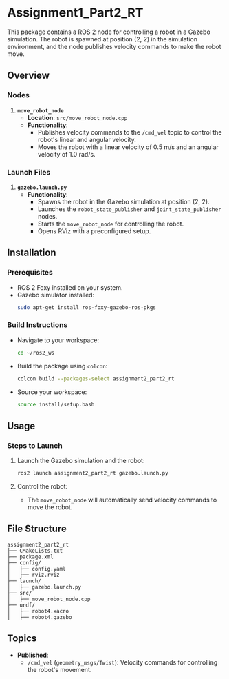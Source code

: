 # Assignment1_Part2_RT
This package contains a ROS 2 node for controlling a robot in a Gazebo simulation. The robot is spawned at position (2, 2) in the simulation environment, and the node publishes velocity commands to make the robot move.



## Overview
### Nodes
1. **`move_robot_node`**
   - **Location**: `src/move_robot_node.cpp`
   - **Functionality**:
     - Publishes velocity commands to the `/cmd_vel` topic to control the robot's linear and angular velocity.
     - Moves the robot with a linear velocity of 0.5 m/s and an angular velocity of 1.0 rad/s.

### Launch Files
1. **`gazebo.launch.py`**
   - **Functionality**:
     - Spawns the robot in the Gazebo simulation at position (2, 2).
     - Launches the `robot_state_publisher` and `joint_state_publisher` nodes.
     - Starts the `move_robot_node` for controlling the robot.
     - Opens RViz with a preconfigured setup.



## Installation
### Prerequisites
- ROS 2 Foxy installed on your system.
- Gazebo simulator installed:
    ```bash
    sudo apt-get install ros-foxy-gazebo-ros-pkgs
    ```

### Build Instructions
- Navigate to your workspace:
    ```bash
    cd ~/ros2_ws
    ```
- Build the package using `colcon`:
    ```bash
    colcon build --packages-select assignment2_part2_rt
    ```
- Source your workspace:
    ```bash
    source install/setup.bash
    ```



## Usage
### Steps to Launch
1. Launch the Gazebo simulation and the robot:
    ```bash
    ros2 launch assignment2_part2_rt gazebo.launch.py
    ```

2. Control the robot:
   - The `move_robot_node` will automatically send velocity commands to move the robot.



## File Structure
    assignment2_part2_rt
    ├── CMakeLists.txt
    ├── package.xml
    ├── config/
    │   ├── config.yaml
    │   ├── rviz.rviz
    ├── launch/
    │   ├── gazebo.launch.py
    ├── src/
    │   ├── move_robot_node.cpp
    ├── urdf/
    │   ├── robot4.xacro
    │   ├── robot4.gazebo



## Topics 
- **Published**:
    - `/cmd_vel` (`geometry_msgs/Twist`): Velocity commands for controlling the robot's movement.
